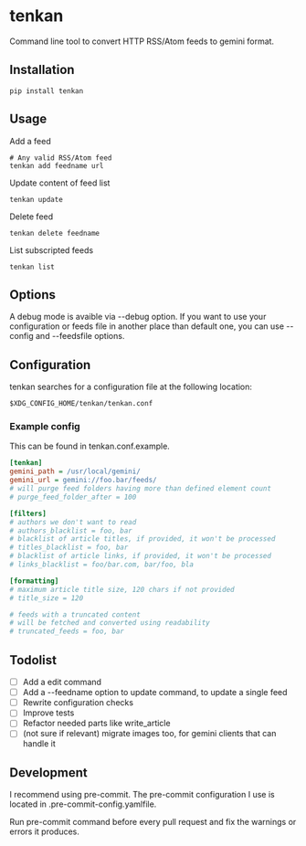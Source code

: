 # tenkan

Command line tool to convert HTTP RSS/Atom feeds to gemini format.

## Installation
```shell script
pip install tenkan
```

## Usage

Add a feed
```shell script
# Any valid RSS/Atom feed
tenkan add feedname url
```

Update content of feed list
```shell script
tenkan update
```

Delete feed
```shell script
tenkan delete feedname
```

List subscripted feeds
```shell script
tenkan list
```
## Options
A debug mode is avaible via --debug option.
If you want to use your configuration or feeds file in another place than default one, you can use --config and --feedsfile options.


## Configuration
tenkan searches for a configuration file at the following location:

`$XDG_CONFIG_HOME/tenkan/tenkan.conf`

### Example config
This can be found in tenkan.conf.example.

```ini
[tenkan]
gemini_path = /usr/local/gemini/
gemini_url = gemini://foo.bar/feeds/
# will purge feed folders having more than defined element count
# purge_feed_folder_after = 100

[filters]
# authors we don't want to read
# authors_blacklist = foo, bar
# blacklist of article titles, if provided, it won't be processed
# titles_blacklist = foo, bar
# blacklist of article links, if provided, it won't be processed
# links_blacklist = foo/bar.com, bar/foo, bla

[formatting]
# maximum article title size, 120 chars if not provided
# title_size = 120

# feeds with a truncated content
# will be fetched and converted using readability
# truncated_feeds = foo, bar
```

## Todolist
- [ ] Add a edit command
- [ ] Add a --feedname option to update command, to update a single feed
- [ ] Rewrite configuration checks
- [ ] Improve tests
- [ ] Refactor needed parts like write_article
- [ ] (not sure if relevant) migrate images too, for gemini clients that can handle it

## Development
I recommend using pre-commit. The pre-commit configuration I use is located in .pre-commit-config.yamlfile.

Run pre-commit command before every pull request and fix the warnings or errors it produces.
